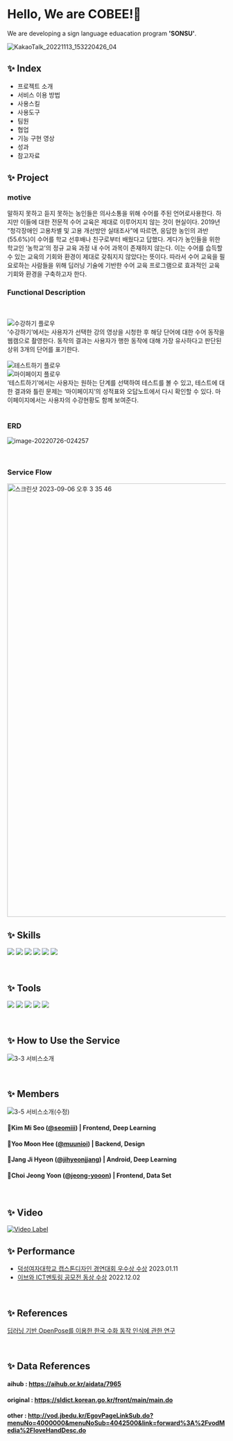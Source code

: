 <!-- ![header](https://capsule-render.vercel.app/api?type=waving&color=timeGradient&height=300&section=header&text=SONSU%20&fontSize=90) -->
# Hello, We are COBEE!👋

We are developing a sign language eduacation program **'SONSU'**.   

<!-- 공식 로고 색상과 정확한 로고 이름 모아보는 사이트 : https://simpleicons.org/ -->
<!-- <img src="https://img.shields.io/badge/이름-색상코드?style=flat&logo=로고명&logoColor=FFFFFF"/> -->   

![KakaoTalk_20221113_153220426_04](https://user-images.githubusercontent.com/86819719/212887103-2a0d7b58-a001-41c5-8dc3-d2beec6e302f.png)

<!-- ![serviceIntro](https://user-images.githubusercontent.com/86819719/212893363-8fe79dca-e154-4166-99bf-e92a0e18cb9b.png) -->

## ✨ Index
- 프로젝트 소개
- 서비스 이용 방법
- 사용스킬
- 사용도구
- 팀원
- 협업
- 기능 구현 영상
- 성과
- 참고자료

## ✨ Project
### motive
말하지 못하고 듣지 못하는 농인들은 의사소통을 위해 수어를 주된 언어로사용한다. 하지만 이들에 대한 전문적 수어 교육은 제대로 이루어지지 않는 것이 현실이다.
2019년 “청각장애인 고용차별 및 고용 개선방안 실태조사”에 따르면, 응답한 농인의 과반(55.6%)이 수어를 학교 선후배나 친구로부터 배웠다고 답했다.
게다가 농인들을 위한 학교인 ‘농학교’의 정규 교육 과정 내 수어 과목이 존재하지 않는다. 이는 수어를 습득할 수 있는 교육의 기회와 환경이 제대로 갖춰지지 않았다는 뜻이다.
따라서 수어 교육을 필요로하는 사람들을 위해 딥러닝 기술에 기반한 수어 교육 프로그램으로 효과적인 교육 기회와 환경을 구축하고자 한다.

### Functional Description
<br/> <br/> 
![수강하기 플로우](https://github.com/SONSU-2022/SONSU-2022/assets/102950984/35e60d9a-b16c-4409-8e4e-7baaa9101334)
<br/> 
‘수강하기’에서는 사용자가 선택한 강의 영상을 시청한 후 해당 단어에 대한 수어 동작을 웹캠으로 촬영한다.
동작의 결과는 사용자가 행한 동작에 대해 가장 유사하다고 판단된 상위 3개의 단어를 표기한다.
<br/> <br/> 
![테스트하기 플로우](https://github.com/SONSU-2022/SONSU-2022/assets/102950984/707c34f9-61cc-4e21-9a71-aca834ab6d49)
<br/> 
![마이페이지 플로우](https://github.com/SONSU-2022/SONSU-2022/assets/102950984/a60d8952-d498-401f-aac5-3e3c7463c44c)
<br/> 
‘테스트하기’에서는 사용자는 원하는 단계를 선택하여 테스트를 볼 수 있고,
테스트에 대한 결과와 틀린 문제는 ‘마이페이지’의 성적표와 오답노트에서 다시 확인할 수 있다. 마이페이지에서는 사용자의 수강현황도 함께 보여준다.
<br/> <br/> 

### ERD
![image-20220726-024257](https://github.com/SONSU-2022/SONSU-2022/assets/102950984/3e418539-6091-49d8-8fbb-cf8fb11c208f)

<br/>

### Service Flow
<img width="1000" alt="스크린샷 2023-09-06 오후 3 35 46" src="https://github.com/SONSU-2022/SONSU-2022/assets/102950984/011ae77a-eb04-4832-ba19-cdf2bf42e889">

<br/>

## ✨ Skills
<img src="https://img.shields.io/badge/TensorFlow-FF6F00?style=flat&logo=TensorFlow&logoColor=FFFFFF"/> <img src="https://img.shields.io/badge/Keras-D00000?style=flat&logo=Keras&logoColor=FFFFFF"/> <img src="https://img.shields.io/badge/React-61DAFB?style=flat&logo=react&logoColor=FFFFFF"/> <img src="https://img.shields.io/badge/Kotlin-7F52FF?style=flat&logo=Kotlin&logoColor=FFFFFF"/> 
<img src="https://img.shields.io/badge/Spring Boot-6DB33F?style=flat&logo=Spring Boot&logoColor=FFFFFF"/> <img src="https://img.shields.io/badge/Mysql-7F52FF?style=flat&logo=Mysql&logoColor=FFFFFF"/> 

<br/>

## ✨ Tools
<img src="https://img.shields.io/badge/Anaconda-44A833?style=flat&logo=anaconda&logoColor=FFFFFF"/> <img src="https://img.shields.io/badge/Colab-F9AB00?style=flat&logo=Google Colab&logoColor=FFFFFF"/> <img src="https://img.shields.io/badge/Visual Studio Code-007ACC?style=flat&logo=Visual Studio Code&logoColor=FFFFFF"/>
<img src="https://img.shields.io/badge/Intellij IDEA-000000?style=flat&logo=Intellij IDEA&logoColor=FFFFFF"/>
<img src="https://img.shields.io/badge/Android Studio-3DDC84?style=flat&logo=Android Studio&logoColor=FFFFFF"/>
 
 <br/>

## ✨ How to Use the Service
![3-3  서비스소개](https://github.com/SONSU-2022/SONSU-2022/assets/102950984/4dbff90b-6562-4cf1-ad5b-afed83294422)

<br/>  

## ✨ Members
![3-5 서비스소개(수정)](https://github.com/SONSU-2022/SONSU-2022/assets/102950984/0b7e0a6e-c0ca-417a-b1c3-b1dd74c32db1)
#### 🌟Kim Mi Seo (<a href="https://github.com/seomiii">@seomiii</a>) | Frontend, Deep Learning
#### 🌟Yoo Moon Hee (<a href="https://github.com/muunioi">@muunioi</a>) | Backend, Design
#### 🌟Jang Ji Hyeon (<a href="https://github.com/jihyeonjjang">@jihyeonjjang</a>) | Android, Deep Learning
#### 🌟Choi Jeong Yoon (<a href="https://github.com/jeong-yooon">@jeong-yooon</a>) | Frontend, Data Set

<!-- <br/>

## Devices
PC💻, Smart Phone📱, Smart Pad, Webcam📽️
 
<br/>     

## ✨ Contact
[![](https://img.shields.io/badge/-gmail-grey?logo=gmail)](mailto:"teamcobee@gmail.com") -->

<br/>

## ✨ Video
[![Video Label](http://img.youtube.com/vi/G2csz38fCOE/0.jpg)](https://www.youtube.com/watch?v=G2csz38fCOE)

## ✨ Performance
- [덕성여자대학교 캡스톤디자인 경연대회 우수상 수상](https://youtu.be/Npx0fNAF2hg) 2023.01.11
- [이브와 ICT멘토링 공모전 동상 수상](https://youtu.be/Ku01AV6JqrI) 2022.12.02

<br/>  

## ✨ References
[딥러닝 기반 OpenPose를 이용한 한국 수화 동작 인식에 관한 연구](http://journal.dcs.or.kr/_PR/view/?aidx=29041&bidx=2548)

<br/>

## ✨ Data References
#### aihub : https://aihub.or.kr/aidata/7965
#### original : https://sldict.korean.go.kr/front/main/main.do
#### other : http://vod.jbedu.kr/EgovPageLinkSub.do?menuNo=4000000&menuNoSub=4042500&link=forward%3A%2FvodMedia%2FloveHandDesc.do

<!-- ![Footer](https://capsule-render.vercel.app/api?type=waving&color=timeGradient&height=200&section=footer) -->
